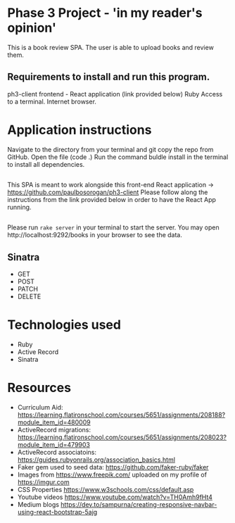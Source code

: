 # Phase 3 Project - 'in my reader's opinion' 
This is a book review SPA. The user is able to upload books and review them.

## Requirements to install and run this program.
ph3-client frontend - React application (link provided below)
Ruby
Access to a terminal.
Internet browser.

# Application instructions
Navigate to the directory from your terminal and git copy the repo from GitHub.
Open the file (code .)
Run the command buldle install in the terminal to install all dependencies.

## 
This SPA is meant to work alongside this front-end React application -> https://github.com/paulbosorogan/ph3-client
Please follow along the instructions from the link provided below in order to have the React App running. 
## 

Please run `rake server` in your terminal to start the server. You may open http://localhost:9292/books in your browser to see the data. 

## Sinatra 
- GET
- POST 
- PATCH
- DELETE

# Technologies used
- Ruby
- Active Record
- Sinatra

# Resources
- Curriculum Aid: https://learning.flatironschool.com/courses/5651/assignments/208188?module_item_id=480009
- ActiveRecord migrations: https://learning.flatironschool.com/courses/5651/assignments/208023?module_item_id=479903
- ActiveRecord associatoins: https://guides.rubyonrails.org/association_basics.html
- Faker gem used to seed data: https://github.com/faker-ruby/faker
- Images from https://www.freepik.com/ uploaded on my profile of https://imgur.com
- CSS Properties https://www.w3schools.com/css/default.asp
- Youtube videos https://www.youtube.com/watch?v=TH0Amh9fHt4
- Medium blogs https://dev.to/sampurna/creating-responsive-navbar-using-react-bootstrap-5ajg